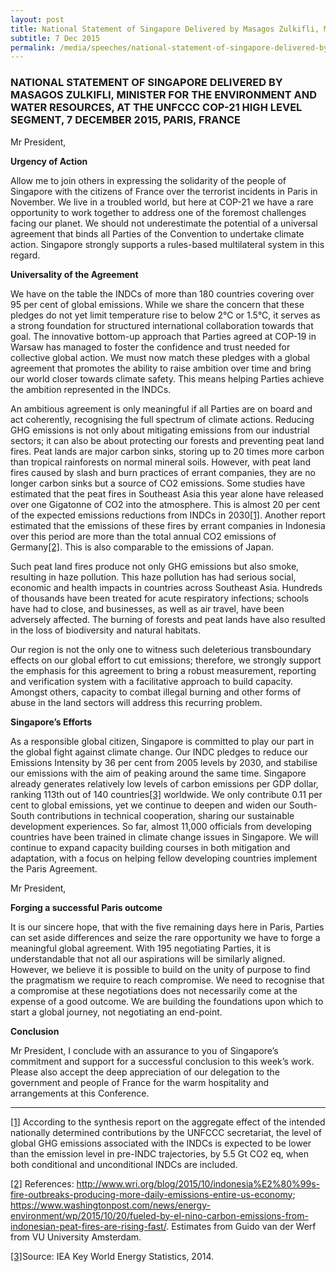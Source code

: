 ```yaml
---
layout: post
title: National Statement of Singapore Delivered by Masagos Zulkifli, Minister for the Environment and Water Resources, at the UNFCCC COP-21 High Level Segment, 7 December 2015, Paris, France
subtitle: 7 Dec 2015
permalink: /media/speeches/national-statement-of-singapore-delivered-by-masagos-zulkifli-minister-for-the-environment-and-water-resources-at-the-unfccc-cop-21-high-level-segment-7-december-2015-paris-france
---
```


### NATIONAL STATEMENT OF SINGAPORE DELIVERED BY MASAGOS ZULKIFLI, MINISTER FOR THE ENVIRONMENT AND WATER RESOURCES, AT THE UNFCCC COP-21 HIGH LEVEL SEGMENT, 7 DECEMBER 2015, PARIS, FRANCE

Mr President,

**Urgency of Action**

Allow me to join others in expressing the solidarity of the people of Singapore with the citizens of France over the terrorist incidents in Paris in November. We live in a troubled world, but here at COP-21 we have a rare opportunity to work together to address one of the foremost challenges facing our planet. We should not underestimate the potential of a universal agreement that binds all Parties of the Convention to undertake climate action.  Singapore strongly supports a rules-based multilateral system in this regard. 

**Universality of the Agreement**

We have on the table the INDCs of more than 180 countries covering over 95 per cent of global emissions. While we share the concern that these pledges do not yet limit temperature rise to below 2°C or 1.5°C, it serves as a strong foundation for structured international collaboration towards that goal. The innovative bottom-up approach that Parties agreed at COP-19 in Warsaw has managed to foster the confidence and trust needed for collective global action. We must now match these pledges with a global agreement that promotes the ability to raise ambition over time and bring our world closer towards climate safety. This means helping Parties achieve the ambition represented in the INDCs. 

An ambitious agreement is only meaningful if all Parties are on board and act coherently, recognising the full spectrum of climate actions. Reducing GHG emissions is not only about mitigating emissions from our industrial sectors; it can also be about protecting our forests and preventing peat land fires.  Peat lands are major carbon sinks, storing up to 20 times more carbon than tropical rainforests on normal mineral soils. However, with peat land fires caused by slash and burn practices of errant companies, they are no longer carbon sinks but a source of CO2 emissions. Some studies have estimated that the peat fires in Southeast Asia this year alone have released over one Gigatonne of CO2 into the atmosphere. This is almost 20 per cent of the expected emissions reductions from INDCs in 2030<a href="#1" id="1a">[1]</a>. Another report estimated that the emissions of these fires by errant companies in Indonesia over this period are more than the total annual CO2 emissions of Germany<a href="#2" id="2a">[2]</a>. This is also comparable to the emissions of Japan.

Such peat land fires produce not only GHG emissions but also smoke, resulting in haze pollution. This haze pollution has had serious social, economic and health impacts in countries across Southeast Asia. Hundreds of thousands have been treated for acute respiratory infections; schools have had to close, and businesses, as well as air travel, have been adversely affected. The burning of forests and peat lands have also resulted in the loss of biodiversity and natural habitats.

Our region is not the only one to witness such deleterious transboundary effects on our global effort to cut emissions; therefore, we strongly support the emphasis for this agreement to bring a robust measurement, reporting and verification system with a facilitative approach to build capacity.  Amongst others, capacity to combat illegal burning and other forms of abuse in the land sectors will address this recurring problem.

**Singapore’s Efforts**

As a responsible global citizen, Singapore is committed to play our part in the global fight against climate change. Our INDC pledges to reduce our Emissions Intensity by 36 per cent from 2005 levels by 2030, and stabilise our emissions with the aim of peaking around the same time.  Singapore already generates relatively low levels of carbon emissions per GDP dollar, ranking 113th out of 140 countries<a href="#3" id="3a">[3]</a> worldwide. We only contribute 0.11 per cent to global emissions, yet we continue to deepen and widen our South-South contributions in technical cooperation, sharing our sustainable development experiences. So far, almost 11,000 officials from developing countries have been trained in climate change issues in Singapore. We will continue to expand capacity building courses in both mitigation and adaptation, with a focus on helping fellow developing countries implement the Paris Agreement. 

Mr President,

**Forging a successful Paris outcome**

It is our sincere hope, that with the five remaining days here in Paris, Parties can set aside differences and seize the rare opportunity we have to forge a meaningful global agreement. With 195 negotiating Parties, it is understandable that not all our aspirations will be similarly aligned.  However, we believe it is possible to build on the unity of purpose to find the pragmatism we require to reach compromise. We need to recognise that a compromise at these negotiations does not necessarily come at the expense of a good outcome. We are building the foundations upon which to start a global journey, not negotiating an end-point.

**Conclusion**

Mr President, I conclude with an assurance to you of Singapore’s commitment and support for a successful conclusion to this week’s work. Please also accept the deep appreciation of our delegation to the government and people of France for the warm hospitality and arrangements at this Conference.

___

<a href="#1a" id="1">[1]</a> According to the synthesis report on the aggregate effect of the intended nationally determined contributions by the UNFCCC secretariat, the level of global GHG emissions associated with the INDCs is expected to be lower than the emission level in pre-INDC trajectories, by 5.5 Gt CO2 eq, when both conditional and unconditional INDCs are included.

<a href="#2a" id="2">[2]</a> References: http://www.wri.org/blog/2015/10/indonesia%E2%80%99s-fire-outbreaks-producing-more-daily-emissions-entire-us-economy; https://www.washingtonpost.com/news/energy-environment/wp/2015/10/20/fueled-by-el-nino-carbon-emissions-from-indonesian-peat-fires-are-rising-fast/. Estimates from Guido van der Werf from VU University Amsterdam.

<a href="#3a" id="3">[3]</a>Source: IEA Key World Energy Statistics, 2014.
